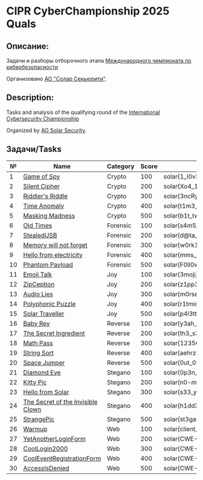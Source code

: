 # CIPR CyberChampionship 2025 Quals

## Описание: 
Задачи и разборы отборочного этапа [Международного чемпионата по кибербезопасности](https://cybermir.ru/cyberchampionship/)

Организовано [АО "Солар Секьюрити"](https://rt-solar.ru/).

## Description:
Tasks and analysis of the qualifying round of the [International Cybersecurity Championship](https://cybermir.ru/cyberchampionship/)

Organized by [AO Solar Security](https://rt-solar.ru/).

## Задачи/Tasks
| №  | Name                              | Category | Score|            Flags                   |
|----|-----------------------------------|----------|-----|-------------------------------------|
| 1  | [Game of Spy](Crypto/1.%20Game%20of%20Spy/)                       | Crypto   | 100 | solar{1_l0v3_un1c0d3_s00_m4c4}      |
| 2  | [Silent Cipher](Crypto/2.%20Silent%20Cipher/)                     | Crypto   | 200 | solar{Xo4_1s_3aSy_aS_y04_4n0w}      |
| 3  | [Riddler's Riddle](Crypto/3.%20Riddler`s%20Riddle/)                  | Crypto   | 300 | solar{3ncRypt10n_a4d_r1DDl3_1s_f4n} |
| 4  | [Time Anomaly](Crypto/4.%20Time%20Anomaly/)                      | Crypto   | 400 | solar{t1m3_p0W3R3d_str3am_x0r}      |
| 5  | [Masking Madness](Crypto/5.%20Masking%20Madness/)                   | Crypto   | 500 | solar{b1t_tw1st_m@sk1ng_1s_fun}     |
| 6  | [Old Times](Forensic/1.%20Old%20Times/)                         | Forensic | 100 | solar{s4m5_w4s_c001}                |
| 7  | [StealedUSB](Forensic/2.%20StealedUsb/)                        | Forensic | 200 | solar{d@ta_r3cov3r3d}               |
| 8  | [Memory will not forget](Forensic/3.%20Memory%20will%20not%20forget/)            | Forensic | 300 | solar{w0rk1ng_w1t4_m3m0ry_1s_f4n}   |
| 9  | [Hello from electricity](Forensic/4.%20Hello%20from%20electricity/)            | Forensic | 400 | solar{mms_h0p3_1337}                |
| 10 | [Phantom Payload](Forensic/5.%20Phantom%20Payload/)                   | Forensic | 500 | solar{F0ll0w_th3_DN3_R@bbit}        |
| 11 | [Emoji Talk](Joy/1.%20Emoji%20Talk/)                        | Joy      | 100 | solar{3moji_f0r_c0m4un1cat10n}      |
| 12 | [ZipCeption](Joy/2.%20ZipCeption/)                        | Joy      | 200 | solar{z1pp3d_1n_d33p}               |
| 13 | [Audio Lies](Joy/3.%20AudioLies/)                        | Joy      | 300 | solar{m0rse_0n_air}                 |
| 14 | [Polyphonic Puzzle](Joy/4.%20Polyphonic%20Puzzle/)                 | Joy      | 400 | solar{r1tmic_m3ssenger}             |
| 15 | [Solar Traveller](Joy/5.%20Solar%20Traveller/)                   | Joy      | 500 | solar{p4l3tt3s_ar3_tr4cks}          |
| 16 | [Baby Rev](Reverse/1.%20Baby%20Rev/)                          | Reverse  | 100 | solar{y3ah_easiest_w@rmup}          |
| 17 | [The Secret Ingredient](Reverse/2.%20The%20Secret%20Ingredient/)             | Reverse  | 200 | solar{th3_s3cr3t_1s_p4rsley}        |
| 18 | [Math Pass](Reverse/3.%20MathPass/)                         | Reverse  | 300 | solar{12356}                        |
| 19 | [String Sort](Reverse/4.%20StringSort/)                       | Reverse  | 400 | solar{aehrzz}                       |
| 20 | [Space Jumper](Reverse/5.%20Space%20Jumper/)                      | Reverse  | 500 | solar{0ut_0f_5p4c3}                 |
| 21 | [Diamond Eye](Stegano/1.%20Diamond%20Eye/)                       | Stegano  | 100 | solar{0p3n_ur_3y35_m8t3}            |
| 22 | [Kitty Pic](Stegano/2.%20Kitty%20Pic/)                         | Stegano  | 200 | solar{n0-m0r3-c4t-p1c7ur3s}         |
| 23 | [Hello from Solar](Stegano/3.%20Hello%20from%20Solar/)                  | Stegano  | 300 | solar{s33_yo4_sp4c3_c0wb0y}         |
| 24 | [The Secret of the Invisible Clown](Stegano/4.%20The%20Secret%20of%20the%20Invisible%20Clown/) | Stegano  | 400 | solar{h1dd3N_l@y3r$_3nc0d3d_D@ta}   |
| 25 | [StrangePic](Stegano/5.%20StrangePic/)                        | Stegano  | 500 | solar{st3gan0_1s_v3ry_s1mpl3}       |
| 26 | [Warmup](WEB/1.%20Warmup/)                            | Web      | 100 | solar{client_side_logic_revealed}   |
| 27 | [YetAnotherLoginForm](WEB/2.%20YetAnotherLoginForm/)               | Web      | 200 | solar{CWE-89}                       |
| 28 | [CoolLogin2000](WEB/3.%20CoolLogin2000/)                     | Web      | 300 | solar{CWE-79,CWE-384}               |
| 29 | [CoolEventRegistrationForm](WEB/4.%20CoolEventRegistrationForm/)         | Web      | 400 | solar{CWE-1333,CWE-1336}            |
| 30 | [AccessIsDenied](WEB/5.%20AccessIsDenied/)                    | Web      | 500 | solar{CWE-502,CWE-269,CWE-22}       |

